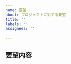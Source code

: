 ```yaml
---
name: 要望
about: プロジェクトに対する要望
title: ''
labels: ''
assignees: ''

---
```


## 要望内容

<!-- 要望の内容を具体的にお書きください -->
